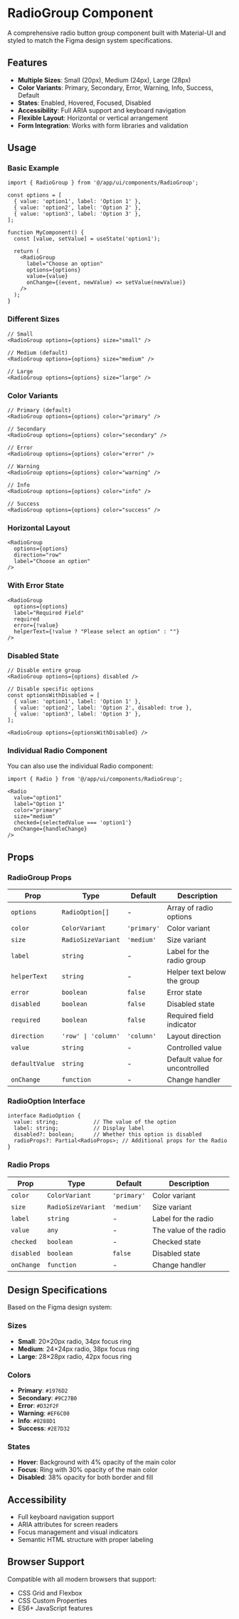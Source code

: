 # RadioGroup Component

A comprehensive radio button group component built with Material-UI and styled to match the Figma design system specifications.

## Features

- **Multiple Sizes**: Small (20px), Medium (24px), Large (28px)
- **Color Variants**: Primary, Secondary, Error, Warning, Info, Success, Default
- **States**: Enabled, Hovered, Focused, Disabled
- **Accessibility**: Full ARIA support and keyboard navigation
- **Flexible Layout**: Horizontal or vertical arrangement
- **Form Integration**: Works with form libraries and validation

## Usage

### Basic Example

```tsx
import { RadioGroup } from '@/app/ui/components/RadioGroup';

const options = [
  { value: 'option1', label: 'Option 1' },
  { value: 'option2', label: 'Option 2' },
  { value: 'option3', label: 'Option 3' },
];

function MyComponent() {
  const [value, setValue] = useState('option1');
  
  return (
    <RadioGroup
      label="Choose an option"
      options={options}
      value={value}
      onChange={(event, newValue) => setValue(newValue)}
    />
  );
}
```

### Different Sizes

```tsx
// Small
<RadioGroup options={options} size="small" />

// Medium (default)
<RadioGroup options={options} size="medium" />

// Large
<RadioGroup options={options} size="large" />
```

### Color Variants

```tsx
// Primary (default)
<RadioGroup options={options} color="primary" />

// Secondary
<RadioGroup options={options} color="secondary" />

// Error
<RadioGroup options={options} color="error" />

// Warning
<RadioGroup options={options} color="warning" />

// Info
<RadioGroup options={options} color="info" />

// Success
<RadioGroup options={options} color="success" />
```

### Horizontal Layout

```tsx
<RadioGroup
  options={options}
  direction="row"
  label="Choose an option"
/>
```

### With Error State

```tsx
<RadioGroup
  options={options}
  label="Required Field"
  required
  error={!value}
  helperText={!value ? "Please select an option" : ""}
/>
```

### Disabled State

```tsx
// Disable entire group
<RadioGroup options={options} disabled />

// Disable specific options
const optionsWithDisabled = [
  { value: 'option1', label: 'Option 1' },
  { value: 'option2', label: 'Option 2', disabled: true },
  { value: 'option3', label: 'Option 3' },
];

<RadioGroup options={optionsWithDisabled} />
```

### Individual Radio Component

You can also use the individual Radio component:

```tsx
import { Radio } from '@/app/ui/components/RadioGroup';

<Radio
  value="option1"
  label="Option 1"
  color="primary"
  size="medium"
  checked={selectedValue === 'option1'}
  onChange={handleChange}
/>
```

## Props

### RadioGroup Props

| Prop | Type | Default | Description |
|------|------|---------|-------------|
| `options` | `RadioOption[]` | - | Array of radio options |
| `color` | `ColorVariant` | `'primary'` | Color variant |
| `size` | `RadioSizeVariant` | `'medium'` | Size variant |
| `label` | `string` | - | Label for the radio group |
| `helperText` | `string` | - | Helper text below the group |
| `error` | `boolean` | `false` | Error state |
| `disabled` | `boolean` | `false` | Disabled state |
| `required` | `boolean` | `false` | Required field indicator |
| `direction` | `'row' \| 'column'` | `'column'` | Layout direction |
| `value` | `string` | - | Controlled value |
| `defaultValue` | `string` | - | Default value for uncontrolled |
| `onChange` | `function` | - | Change handler |

### RadioOption Interface

```tsx
interface RadioOption {
  value: string;           // The value of the option
  label: string;           // Display label
  disabled?: boolean;      // Whether this option is disabled
  radioProps?: Partial<RadioProps>; // Additional props for the Radio
}
```

### Radio Props

| Prop | Type | Default | Description |
|------|------|---------|-------------|
| `color` | `ColorVariant` | `'primary'` | Color variant |
| `size` | `RadioSizeVariant` | `'medium'` | Size variant |
| `label` | `string` | - | Label for the radio |
| `value` | `any` | - | The value of the radio |
| `checked` | `boolean` | - | Checked state |
| `disabled` | `boolean` | `false` | Disabled state |
| `onChange` | `function` | - | Change handler |

## Design Specifications

Based on the Figma design system:

### Sizes
- **Small**: 20×20px radio, 34px focus ring
- **Medium**: 24×24px radio, 38px focus ring  
- **Large**: 28×28px radio, 42px focus ring

### Colors
- **Primary**: `#1976D2`
- **Secondary**: `#9C27B0`
- **Error**: `#D32F2F`
- **Warning**: `#EF6C00`
- **Info**: `#0288D1`
- **Success**: `#2E7D32`

### States
- **Hover**: Background with 4% opacity of the main color
- **Focus**: Ring with 30% opacity of the main color
- **Disabled**: 38% opacity for both border and fill

## Accessibility

- Full keyboard navigation support
- ARIA attributes for screen readers
- Focus management and visual indicators
- Semantic HTML structure with proper labeling

## Browser Support

Compatible with all modern browsers that support:
- CSS Grid and Flexbox
- CSS Custom Properties
- ES6+ JavaScript features